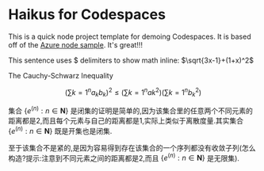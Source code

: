 
# Haikus for Codespaces

This is a quick node project template for demoing Codespaces. It is based off of the [Azure node sample](https://github.com/Azure-Samples/nodejs-docs-hello-world). It's great!!!


This sentence uses <span>\$</span> delimiters to show math inline: $\sqrt{3x-1}+(1+x)^2$

The Cauchy-Schwarz Inequality

$$\left( \sum{k=1}^n a_k b_k \right)^2 \leq \left( \sum{k=1}^n ak^2 \right) \left( \sum{k=1}^n b_k^2 \right)$$

集合 $\{e^{(n)}:n\in\mathbf{N}\}$ 是闭集的证明是简单的,因为该集合里的任意两个不同元素的距离都是2,而且每个元素与自己的距离都是1,实际上类似于离散度量.其实集合 $\{e^{(n)}:n\in\mathbf{N}\}$ 既是开集也是闭集.

至于该集合不是紧的,是因为容易得到存在该集合的一个序列都没有收敛子列(怎么构造?提示:注意到不同元素之间的距离都是2,而且 $\{e^{(n)}:n\in\mathbf{N}\}$ 是无限集).
